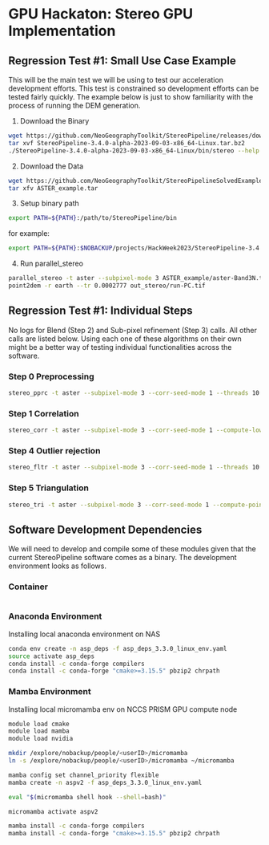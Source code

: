# GPU Hackaton: Stereo GPU Implementation

## Regression Test #1: Small Use Case Example

This will be the main test we will be using to test our acceleration development efforts.
This test is constrained so development efforts can be tested fairly quickly.
The example below is just to show familiarity with the process of running the DEM
generation.

1. Download the Binary

```bash
wget https://github.com/NeoGeographyToolkit/StereoPipeline/releases/download/2023-09-03-daily-build/StereoPipeline-3.4.0-alpha-2023-09-03-x86_64-Linux.tar.bz2
tar xvf StereoPipeline-3.4.0-alpha-2023-09-03-x86_64-Linux.tar.bz2
./StereoPipeline-3.4.0-alpha-2023-09-03-x86_64-Linux/bin/stereo --help
```

2. Download the Data

```bash
wget https://github.com/NeoGeographyToolkit/StereoPipelineSolvedExamples/releases/download/ASTER/ASTER_example.tar
tar xfv ASTER_example.tar
```

3. Setup binary path

```bash
export PATH=${PATH}:/path/to/StereoPipeline/bin
```

for example:

```bash
export PATH=${PATH}:$NOBACKUP/projects/HackWeek2023/StereoPipeline-3.4.0-alpha-2023-09-03-x86_64-Linux/bin
```

4. Run parallel_stereo

```bash
parallel_stereo -t aster --subpixel-mode 3 ASTER_example/aster-Band3N.tif ASTER_example/aster-Band3B.tif ASTER_example/aster-Band3N.xml ASTER_example/aster-Band3B.xml out_stereo/run
point2dem -r earth --tr 0.0002777 out_stereo/run-PC.tif
```

## Regression Test #1: Individual Steps

No logs for Blend (Step 2) and Sub-pixel refinement (Step 3) calls. All other calls are listed below.
Using each one of these algorithms on their own might be a better way of testing
individual functionalities across the software.

### Step 0 Preprocessing

```bash
stereo_pprc -t aster --subpixel-mode 3 --corr-seed-mode 1 --threads 10 ASTER_example/aster-Band3N.tif ASTER_example/aster-Band3B.tif ASTER_example/aster-Band3N.xml ASTER_example/aster-Band3B.xml out_stereo/run
```

### Step 1 Correlation

```bash
stereo_corr -t aster --subpixel-mode 3 --corr-seed-mode 1 --compute-low-res-disparity-only ASTER_example/aster-Band3N.tif ASTER_example/aster-Band3B.tif ASTER_example/aster-Band3N.xml ASTER_example/aster-Band3B.xml out_stereo/run
```

### Step 4 Outlier rejection

```bash
stereo_fltr -t aster --subpixel-mode 3 --corr-seed-mode 1 --threads 10 ASTER_example/aster-Band3N.tif ASTER_example/aster-Band3B.tif ASTER_example/aster-Band3N.xml ASTER_example/aster-Band3B.xml out_stereo/run
```

### Step 5 Triangulation

```bash
stereo_tri -t aster --subpixel-mode 3 --corr-seed-mode 1 --compute-point-cloud-center-only --threads 10 ASTER_example/aster-Band3N.tif ASTER_example/aster-Band3B.tif ASTER_example/aster-Band3N.xml ASTER_example/aster-Band3B.xml out_stereo/run
```

## Software Development Dependencies

We will need to develop and compile some of these modules given that the current
StereoPipeline software comes as a binary. The development environment looks as follows.

### Container

```bash
```

### Anaconda Environment

Installing local anaconda environment on NAS

```bash
conda env create -n asp_deps -f asp_deps_3.3.0_linux_env.yaml
source activate asp_deps
conda install -c conda-forge compilers
conda install -c conda-forge "cmake>=3.15.5" pbzip2 chrpath
```

### Mamba Environment

Installing local micromamba env on NCCS PRISM GPU compute node

```bash
module load cmake
module load mamba
module load nvidia

mkdir /explore/nobackup/people/<userID>/micromamba
ln -s /explore/nobackup/people/<userID>/micromamba ~/micromamba

mamba config set channel_priority flexible
mamba create -n aspv2 -f asp_deps_3.3.0_linux_env.yaml

eval "$(micromamba shell hook --shell=bash)"

micromamba activate aspv2

mamba install -c conda-forge compilers
mamba install -c conda-forge "cmake>=3.15.5" pbzip2 chrpath
```

